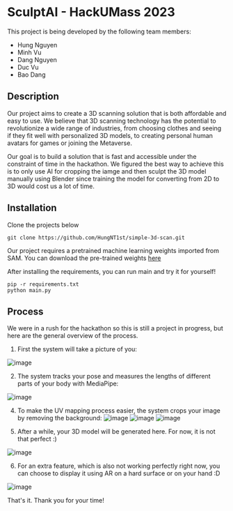 # SculptAI - HackUMass 2023

This project is being developed by the following team members:

- Hung Nguyen
- Minh Vu
- Dang Nguyen
- Duc Vu
- Bao Dang

## Description

Our project aims to create a 3D scanning solution that is both affordable and easy to use. We believe that 3D scanning technology has the potential to revolutionize a wide range of industries, from choosing clothes and seeing if they fit well with personalized 3D models, to creating personal human avatars for games or joining the Metaverse.

Our goal is to build a solution that is fast and accessible under the constraint of time in the hackathon. We figured the best way to achieve this is to only use AI for cropping the iamge and then sculpt the 3D model manually using Blender since training the model for converting from 2D to 3D would cost us a lot of time.

## Installation

Clone the projects below
```
git clone https://github.com/HungNT1st/simple-3d-scan.git
```

Our project requires a pretrained machine learning weights imported from SAM. You can download the pre-trained weights [here](https://dl.fbaipublicfiles.com/segment_anything/sam_vit_h_4b8939.pth)

After installing the requirements, you can run main and try it for yourself!
```
pip -r requirements.txt
python main.py
```

## Process
We were in a rush for the hackathon so this is still a project in progress, but here are the general overview of the process.

1. First the system will take a picture of you:

![image](./textures/bao.jpg)

2. The system tracks your pose and measures the lengths of different parts of your body with MediaPipe:

![image](./clothes.png)

4. To make the UV mapping process easier, the system crops your image by removing the background:
![image](./clothes/k_front_body.jpg)
![image](./clothes/k_front_shirt.jpg)
![image](./clothes/k_front_jeans.jpg)

5. After a while, your 3D model will be generated here. For now, it is not that perfect \:)
 
![image](./images/3dmodel.png)

6. For an extra feature, which is also not working perfectly right now, you can choose to display it using AR on a hard surface or on your hand \:D
 
![image](./images/screenshot.png)

That's it. Thank you for your time!
